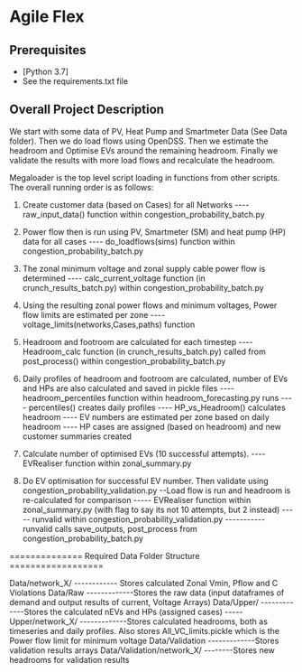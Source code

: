 # Agile Flex

## Prerequisites

- [Python 3.7]
- See the requirements.txt file

## Overall Project Description

We start with some data of PV, Heat Pump and Smartmeter Data (See Data folder). Then we do load flows using OpenDSS.
Then we estimate the headroom and Optimise EVs around the remaining headroom. Finally we validate the results with more load flows and recalculate the headroom.

Megaloader is the top level script loading in functions from other scripts. The overall running order is as follows:
    
1. Create customer data (based on Cases) for all Networks 
---- raw_input_data() function within congestion_probability_batch.py
    
2. Power flow then is run using PV, Smartmeter (SM) and heat pump (HP) data for all cases 
---- do_loadflows(sims) function within congestion_probability_batch.py

3. The zonal minimum voltage and zonal supply cable power flow is determined 
---- calc_current_voltage function (in crunch_results_batch.py) within congestion_probability_batch.py
    
4. Using the resulting zonal power flows and minimum voltages, Power flow limits are estimated per zone
---- voltage_limits(networks,Cases,paths) function

5. Headroom and footroom are calculated for each timestep
----  Headroom_calc function (in crunch_results_batch.py) called from post_process() within congestion_probability_batch.py

6. Daily profiles of headroom and footroom are calculated, number of EVs and HPs are also calculated and saved in pickle files
---- headroom_percentiles function within headroom_forecasting.py runs
    ---- percentiles() creates daily profiles
    ---- HP_vs_Headroom() calculates headroom
    ---- EV numbers are estimated per zone based on daily headroom
    ---- HP cases are assigned (based on headroom) and new customer summaries created
    
7. Calculate number of optimised EVs (10 successful attempts).
---- EVRealiser function within zonal_summary.py

8. Do EV optimisation for successful EV number. Then validate using congestion_probability_validation.py
--Load flow is run and headroom is re-calculated for comparison
----- EVRealiser function within zonal_summary.py (with flag to say its not 10 attempts, but 2 instead)
----- runvalid within congestion_probability_validation.py 
-----------runvalid calls save_outputs, post_process from congestion_probability_batch.py


============== Required Data Folder Structure ==================

Data/network_X/       ------------ Stores calculated Zonal Vmin, Pflow and C Violations
Data/Raw              -------------Stores the raw data (input dataframes of demand and output results of current, Voltage Arrays)
Data/Upper/           -------------Stores the calculated nEVs and HPs (assigned cases)
-----Upper/network_X/ -------------Stores calculated headrooms, both as timeseries and daily profiles. Also stores All_VC_limits.pickle which is the Power flow limit for minimum voltage
Data/Validation       -------------Stores validation results arrays
Data/Validation/network_X/ --------Stores new headrooms for validation results 